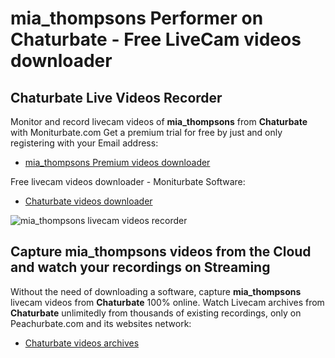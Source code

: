 # mia_thompsons Performer on Chaturbate - Free LiveCam videos downloader

## Chaturbate Live Videos Recorder

Monitor and record livecam videos of **mia_thompsons** from **Chaturbate** with Moniturbate.com
Get a premium trial for free by just and only registering with your Email address:
* [mia_thompsons Premium videos downloader](https://moniturbate.com/request-demo-licence-key.html)

Free livecam videos downloader - Moniturbate Software:
* [Chaturbate videos downloader](https://moniturbate.com/moniturbate-download-software.html)

![mia_thompsons livecam videos recorder](https://peachurnet.com/templates/moniturbate-software.png)


## Capture mia_thompsons videos from the Cloud and watch your recordings on Streaming

Without the need of downloading a software, capture **mia_thompsons** livecam videos from **Chaturbate** 100% online.
Watch Livecam archives from **Chaturbate** unlimitedly from thousands of existing recordings, only on Peachurbate.com and its websites network:
* [Chaturbate videos archives](https://peachurnet.com/)